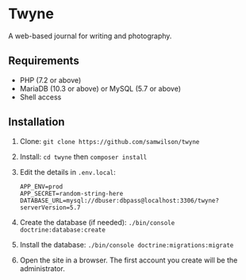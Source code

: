 Twyne
=====

A web-based journal for writing and photography.

## Requirements

* PHP (7.2 or above)
* MariaDB (10.3 or above) or MySQL (5.7 or above)
* Shell access

## Installation

1. Clone: `git clone https://github.com/samwilson/twyne`
2. Install: `cd twyne` then `composer install`
3. Edit the details in `.env.local`:

       APP_ENV=prod
       APP_SECRET=random-string-here
       DATABASE_URL=mysql://dbuser:dbpass@localhost:3306/twyne?serverVersion=5.7

4. Create the database (if needed): `./bin/console doctrine:database:create`
5. Install the database: `./bin/console doctrine:migrations:migrate`
6. Open the site in a browser. The first account you create will be the administrator.

